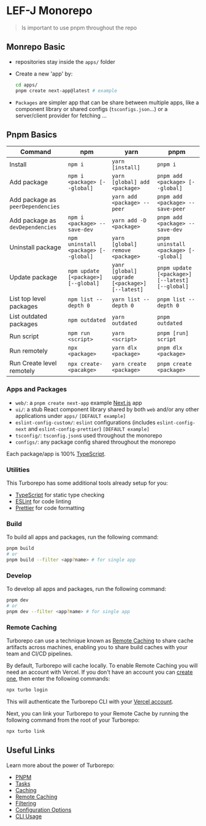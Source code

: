 # LEF-J Monorepo

> Is important to use pnpm throughout the repo

## Monrepo Basic

- repositories stay inside the `apps/` folder
- Create a new 'app' by:

  ```bash
  cd apps/
  pnpm create next-app@latest # example
  ```

- `Packages` are simpler app that can be share between multiple apps, like a
  component library or shared configs (`tsconfigs.json`...) or a server/client provider for fetching ...

## Pnpm Basics

| Command                           | npm                                  | yarn                                           | pnpm                                            |
| --------------------------------- | ------------------------------------ | ---------------------------------------------- | ----------------------------------------------- |
| Install                           | `npm i`                              | `yarn [install]`                               | `pnpm i`                                        |
| Add package                       | `npm i <package> [--global]`         | `yarn [global] add <package>`                  | `pnpm add <package> [--global]`                 |
| Add package as `peerDependencies` |                                      | `yarn add <package> --peer`                    | `pnpm add <package> --save-peer`                |
| Add package as `devDependencies`  | `npm i <package> --save-dev`         | `yarn add -D <package>`                        | `pnpm add <package> --save-dev`                 |
| Uninstall package                 | `npm uninstall <package> [--global]` | `yarn [global] remove <package>`               | `pnpm uninstall <package> [--global]`           |
| Update package                    | `npm update [<package>] [--global]`  | `yanr [global] upgrade [<package>] [--latest]` | `pnpm update [<package>] [--latest] [--global]` |
| List top level packages           | `npm list --depth 0`                 | `yarn list --depth 0`                          | `pnpm list --depth 0`                           |
| List outdated packages            | `npm outdated`                       | `yarn outdated`                                | `pnpm outdated`                                 |
| Run script                        | `npm run <script>`                   | `yarn <script>`                                | `pnpm [run] script`                             |
| Run remotely                      | `npx <package>`                      | `yarn dlx <package>`                           | `pnpm dlx <package>`                            |
| Run Create level remotely         | `npx create-<pacakge>`               | `yarn create <package>`                        | `pnpm create <package>`                         |

### Apps and Packages

- `web/`: a `pnpm create next-app` example [Next.js](https://nextjs.org/) app
- `ui/`: a stub React component library shared by both `web` and/or any other applications under `apps/` `[DEFAULT example]`
- `eslint-config-custom/`: `eslint` configurations (includes `eslint-config-next` and `eslint-config-prettier`) `[DEFAULT example]`
- `tsconfig/`: `tsconfig.json`s used throughout the monorepo
- `configs/`: any package config shared throughout the monorepo

Each package/app is 100% [TypeScript](https://www.typescriptlang.org/).

### Utilities

This Turborepo has some additional tools already setup for you:

- [TypeScript](https://www.typescriptlang.org/) for static type checking
- [ESLint](https://eslint.org/) for code linting
- [Prettier](https://prettier.io) for code formatting

### Build

To build all apps and packages, run the following command:

```bash
pnpm build
# or
pnpm build --filter <app?name> # for single app
```

### Develop

To develop all apps and packages, run the following command:

```bash
pnpm dev
# or
pnpm dev --filter <app?name> # for single app
```

### Remote Caching

Turborepo can use a technique known as [Remote Caching](https://turbo.build/repo/docs/core-concepts/remote-caching) to share cache artifacts across machines, enabling you to share build caches with your team and CI/CD pipelines.

By default, Turborepo will cache locally. To enable Remote Caching you will need an account with Vercel. If you don't have an account you can [create one](https://vercel.com/signup), then enter the following commands:

```bash
npx turbo login
```

This will authenticate the Turborepo CLI with your [Vercel account](https://vercel.com/docs/concepts/personal-accounts/overview).

Next, you can link your Turborepo to your Remote Cache by running the following command from the root of your Turborepo:

```bash
npx turbo link
```

## Useful Links

Learn more about the power of Turborepo:

- [PNPM](https://pnpm.io/)
- [Tasks](https://turbo.build/repo/docs/core-concepts/monorepos/running-tasks)
- [Caching](https://turbo.build/repo/docs/core-concepts/caching)
- [Remote Caching](https://turbo.build/repo/docs/core-concepts/remote-caching)
- [Filtering](https://turbo.build/repo/docs/core-concepts/monorepos/filtering)
- [Configuration Options](https://turbo.build/repo/docs/reference/configuration)
- [CLI Usage](https://turbo.build/repo/docs/reference/command-line-reference)
